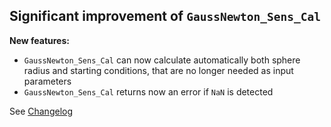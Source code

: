 ## Significant improvement of `GaussNewton_Sens_Cal`

**New features:**
- `GaussNewton_Sens_Cal` can now calculate automatically both sphere radius and starting conditions, that are no longer needed as input parameters
- `GaussNewton_Sens_Cal` returns now an error if `NaN` is detected

See [Changelog](Changelog.md)